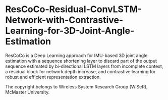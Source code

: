 # ResCoCo-Residual-ConvLSTM-Network-with-Contrastive-Learning-for-3D-Joint-Angle-Estimation
ResCoCo is a Deep Learning approach for IMU-based 3D joint angle estimation with a sequence shortening layer to discard part of the output sequence estimated by bi-directional LSTM layers from incomplete context, a residual block for network depth increase, and contrastive learning for robust and efficient representation extraction.

The copyright belongs to Wireless System Research Group (WiSeR), McMaster University.
